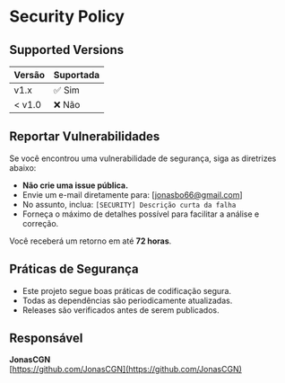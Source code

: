 # Security Policy

## Supported Versions

| Versão | Suportada |
|--------|-----------|
| v1.x   | ✅ Sim     |
| < v1.0 | ❌ Não     |

## Reportar Vulnerabilidades

Se você encontrou uma vulnerabilidade de segurança, siga as diretrizes abaixo:

- **Não crie uma issue pública.**
- Envie um e-mail diretamente para: [jonasbo66@gmail.com]
- No assunto, inclua: `[SECURITY] Descrição curta da falha`
- Forneça o máximo de detalhes possível para facilitar a análise e correção.

Você receberá um retorno em até **72 horas**.

## Práticas de Segurança

- Este projeto segue boas práticas de codificação segura.
- Todas as dependências são periodicamente atualizadas.
- Releases são verificados antes de serem publicados.

## Responsável

**JonasCGN**  
[https://github.com/JonasCGN](https://github.com/JonasCGN)

